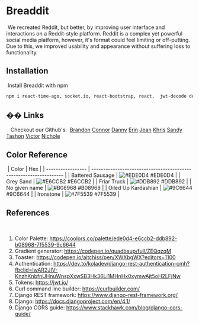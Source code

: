 # Breaddit
​
We recreated Reddit, but better, by improving user interface and interactions on a Reddit-style platform. Reddit is a complex yet powerful social media platform, however, it's format could feel limiting or off-putting. Due to this, we improved usability and appearance without suffering loss to functionality.
​
​
## Installation
​
Install Breaddit with npm
​
```bash
npm i react-time-ago, socket.io, react-bootstrap, react,  jwt-decode dependencies, react-dom, Axios, react-router -dom
```
    
## �� Links
​
​
​
Checkout our Github's:
​
[Brandon](https://github.com/Brandon-Alvarez-03)
[Connor](https://github.com/connorj22)
[Danny](https://github.com/DannyYu728)
[Erin](https://github.com/erinbaright)
[Jean](https://github.com/jeanreye4)
[Khris](https://github.com/kapatric)
[Sandy](https://github.com/limbocaba)
[Tashon](https://github.com/tashonvictoria)
[Victor](https://github.com/VictorApaez)
[Nichole](https://github.com/Nicholedlrosa)
## Color Reference
​
| Color             | Hex                                                                |
| ----------------- | ------------------------------------------------------------------ |
| Battered Sausage | ![#EDE0D4](https://via.placeholder.com/10/EDE0D4?text=+) #EDE0D4 |
| Grey Sand | ![#E6CCB2](https://via.placeholder.com/10/E6CCB2?text=+) #E6CCB2 |
| Friar Truck | ![#DDB892](https://via.placeholder.com/10/DDB892?text=+) #DDB892 |
| No given name | ![#B08968](https://via.placeholder.com/10/B08968?text=+) #B08968 |
| Oiled Up Kardashian | ![#9C6644](https://via.placeholder.com/10/9C6644?text=+) #9C6644 |
| Ironstone | ![#7F5539](https://via.placeholder.com/10/7F5539?text=+) #7F5539 |
​
​
## References
​
​
1. Color Palette: https://coolors.co/palette/ede0d4-e6ccb2-ddb892-b08968-7f5539-9c6644
2. Gradient generator: https://codepen.io/quadbaup/full/ZEQqzqM
3. Toaster: https://codepen.io/aitchiss/pen/XWXbgWX?editors=1100
4. Authentication: https://dev.to/koladev/django-rest-authentication-cmh?fbclid=IwAR2JIV-KnzhKnbfnUHnuWnspXxwSB3Hk36Li1MHnHx0xymwAjt5oH2LFjNw
5. Tokens: https://jwt.io/
6. Curl command line builder: https://curlbuilder.com/
7.  Django REST framework: https://www.django-rest-framework.org/
8. Django: https://docs.djangoproject.com/en/4.1/
9. Django CORS guide: https://www.stackhawk.com/blog/django-cors-guide/

























